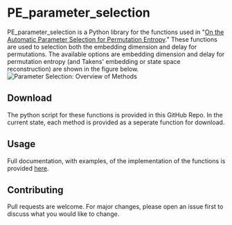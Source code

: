 # PE_parameter_selection

PE_parameter_selection is a Python library for the functions used in "[On the Automatic Parameter Selection for Permutation Entropy](https://arxiv.org/abs/1905.06443)." These functions are used to selection both the embedding dimension and delay for permutations.
The available options are embedding dimension and delay for permutation entropy (and Takens' embedding or state space reconstruction) are shown in the figure below.
![Parameter Selection: Overview of Methods](https://github.com/khasawn3/PE_parameter_selection/blob/master/Figures/PE_params.PNG)

## Download

The python script for these functions is provided in this GitHub Repo. In the current state, each method is provided as a seperate function for download.

## Usage

Full documentation, with examples, of the implementation of the functions is provided [here](http://www.firaskhasawneh.com/).

## Contributing

Pull requests are welcome. For major changes, please open an issue first to discuss what you would like to change.
